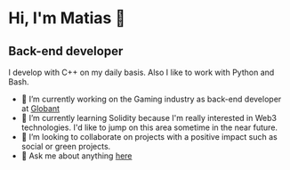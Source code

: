 # Hi, I'm Matias 👋
## Back-end developer

I develop with C++ on my daily basis. Also I like to work with Python and Bash.

- 🔭 I’m currently working on the Gaming industry as back-end developer at [Globant](https://www.globant.com/)
- 🌱 I’m currently learning Solidity because I'm really interested in Web3 technologies. I'd like to jump on this area sometime in the near future.
- 👯 I’m looking to collaborate on projects with a positive impact such as social or green projects.
- 💬 Ask me about anything [here](https://github.com/mguarna/mguarna/issues)
<!--
**mguarna/mguarna** is a ✨ _special_ ✨ repository because its `README.md` (this file) appears on your GitHub profile.

Here are some ideas to get you started:

- 🔭 I’m currently working on ...
- 🌱 I’m currently learning ...
- 👯 I’m looking to collaborate on ...
- 🤔 I’m looking for help with ...
- 💬 Ask me about ...
- 📫 How to reach me: ...
- 😄 Pronouns: ...
- ⚡ Fun fact: ...
-->
